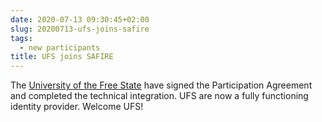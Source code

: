 ```yaml
---
date: 2020-07-13 09:30:45+02:00
slug: 20200713-ufs-joins-safire
tags:
  - new participants
title: UFS joins SAFIRE
---
```


The [University of the Free State](https://www.ufs.ac.za/) have signed the Participation Agreement and completed the technical integration. UFS are now a fully functioning identity provider. Welcome UFS!
